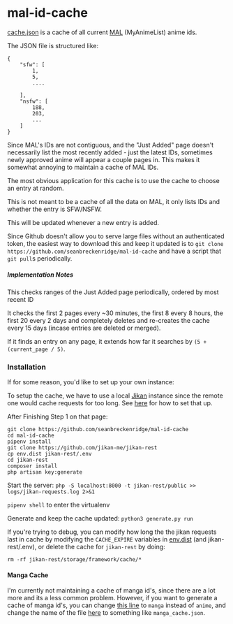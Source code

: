 # mal-id-cache

[cache.json](./cache.json) is a cache of all current [MAL](https://myanimelist.net/) (MyAnimeList) anime ids.

The JSON file is structured like:

```
{
    "sfw": [
        1,
        5,
        ....

    ],
    "nsfw": [
        188,
        203,
        ...    
    ]
}
```

Since MAL's IDs are not contiguous, and the "Just Added" page doesn't necessarily list the most recently added - just the latest IDs, sometimes newly approved anime will appear a couple pages in. This makes it somewhat annoying to maintain a cache of MAL IDs.

The most obvious application for this cache is to use the cache to choose an entry at random.

This is not meant to be a cache of all the data on MAL, it only lists IDs and whether the entry is SFW/NSFW.

This will be updated whenever a new entry is added.

Since Github doesn't allow you to serve large files without an authenticated token, the easiest way to download this and keep it updated is to `git clone https://github.com/seanbreckenridge/mal-id-cache` and have a script that `git pull`s periodically.

##### Implementation Notes

This checks ranges of the Just Added page periodically, ordered by most recent ID

It checks the first 2 pages every ~30 minutes, the first 8 every 8 hours, the first 20 every 2 days and completely deletes and re-creates the cache every 15 days (incase entries are deleted or merged).

If it finds an entry on any page, it extends how far it searches by `(5 + (current_page / 5)`.

### Installation

If for some reason, you'd like to set up your own instance:

To setup the cache, we have to use a local [Jikan](https://github.com/jikan-me/jikan) instance since the remote one would cache requests for too long. See [here](https://github.com/jikan-me/jikan-rest) for how to set that up.

After Finishing Step 1 on that page:

```
git clone https://github.com/seanbreckenridge/mal-id-cache
cd mal-id-cache
pipenv install
git clone https://github.com/jikan-me/jikan-rest
cp env.dist jikan-rest/.env
cd jikan-rest
composer install
php artisan key:generate
```

Start the server: `php -S localhost:8000 -t jikan-rest/public >> logs/jikan-requests.log 2>&1`

`pipenv shell` to enter the virtualenv

Generate and keep the cache updated: `python3 generate.py run`

If you're trying to debug, you can modify how long the the jikan requests last in cache by modifying the `CACHE_EXPIRE` variables in [env.dist](./env.dist) (and jikan-rest/.env), or delete the cache for `jikan-rest` by doing:

`rm -rf jikan-rest/storage/framework/cache/*`


#### Manga Cache

I'm currently not maintaining a cache of manga id's, since there are a lot more and its a less common problem. However, if you want to generate a cache of manga id's, you can change [this line](https://github.com/seanbreckenridge/mal-id-cache/blob/409772c997103e53c98a612892297833377cb58d/generate.py#L97) to `manga` instead of `anime`, and change the name of the file [here](https://github.com/seanbreckenridge/mal-id-cache/blob/f6078957cae9452bebcf6f1163465562e1695429/generate.py#L21) to something like `manga_cache.json`.
